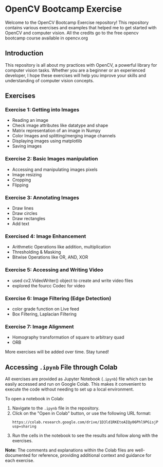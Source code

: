 # OpenCV Bootcamp Exercise

Welcome to the OpenCV Bootcamp Exercise repository! This repository contains various exercises and examples that helped me to get started with OpenCV and computer vision. All the credits go to the free opencv bootcamp course available in opencv.org

## Introduction

This repository is all about my practices with OpenCV, a powerful library for computer vision tasks. Whether you are a beginner or an experienced developer, I hope these exercises will help you improve your skills and understanding of computer vision concepts.

## Exercises

### Exercise 1: Getting into Images
- Reading an image
- Check image attributes like datatype and shape
- Matrix representation of an image in Numpy
- Color Images and splitting/merging image channels
- Displaying images using matplotlib
- Saving images

### Exercise 2: Basic Images manipulation
- Accessing and manipulating images pixels
- Image resizing
- Cropping
- Flipping

### Exercise 3: Annotating Images
   - Draw lines
   - Draw circles
   - Draw rectangles
   - Add text

### Exercised 4: Image Enhancement
  - Arithmetic Operations like addition, multiplication
  - Thresholding & Masking
  - Bitwise Operations like OR, AND, XOR

### Exercise 5: Accessing and Writing Video
   - used cv2.VideoWriter() object to create and write video files
  - explored the fourcc Codec for video

### Exercise 6: Image Filtering (Edge Detection)
   - color grade function on Live feed
   - Box Filtering, Laplacian Filtering

### Exercise 7: Image Alignment
   - Homography transformation of square to arbitrary quad
   - ORB

More exercises will be added over time. Stay tuned!

## Accessing `.ipynb` File through Colab

All exercises are provided as Jupyter Notebook (`.ipynb`) file which can be easily accessed and run on Google Colab. This makes it convenient to execute the code without needing to set up a local environment.

To open a notebook in Colab:
1. Navigate to the `.ipynb` file in the repository.
2. Click on the "Open in Colab" button, or use the following URL format:
    ```
    https://colab.research.google.com/drive/1D3ld1RKEtoAIQy06Phl9PGisjPONMcJm?usp=sharing
    ```
3. Run the cells in the notebook to see the results and follow along with the exercises.

**Note:** The comments and explanations within the Colab files are well-documented for reference, providing additional context and guidance for each exercise.
